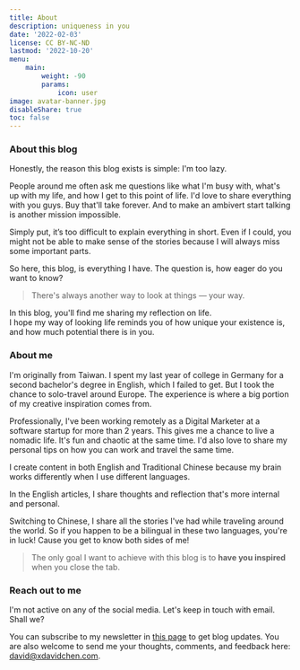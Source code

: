 ```yaml
---
title: About
description: uniqueness in you
date: '2022-02-03'
license: CC BY-NC-ND
lastmod: '2022-10-20'
menu:
    main: 
        weight: -90
        params:
            icon: user
image: avatar-banner.jpg
disableShare: true
toc: false
---
```

### About this blog
Honestly, the reason this blog exists is simple: I'm too lazy.

People around me often ask me questions like what I'm busy with, what's up with my life, and how I get to this point of life. I'd love to share everything with you guys. Buy that'll take forever. And to make an ambivert start talking is another mission impossible. 

Simply put, it’s too difficult to explain everything in short. Even if I could, you might not be able to make sense of the stories because I will always miss some important parts.

So here, this blog, is everything I have. The question is, how eager do you want to know?

>There's always another way to look at things — your way.

In this blog, you'll find me sharing my reflection on life.\
I hope my way of looking life reminds you of how unique your existence is, and how much potential there is in you.

### About me
I'm originally from Taiwan. I spent my last year of college in Germany for a second bachelor's degree in English, which I failed to get. But I took the chance to solo-travel around Europe. The experience is where a big portion of my creative inspiration comes from.

Professionally, I've been working remotely as a Digital Marketer at a software startup for more than 2 years. This gives me a chance to live a nomadic life. It's fun and chaotic at the same time. I'd also love to share my personal tips on how you can work and travel the same time.

I create content in both English and Traditional Chinese because my brain works differently when I use different languages.

In the English articles, I share thoughts and reflection that's more internal and personal.

Switching to Chinese, I share all the stories I've had while traveling around the world. So if you happen to be a bilingual in these two languages, you're in luck! Cause you get to know both sides of me!

>The only goal I want to achieve with this blog is to **have you inspired** when you close the tab.

### Reach out to me
I'm not active on any of the social media. Let's keep in touch with email. Shall we?

You can subscribe to my newsletter in [this page](https://xdavidchen.com/email/) to get blog updates. You are also welcome to send me your thoughts, comments, and feedback here: [david@xdavidchen.com](mailto:david@xdavidchen.com).